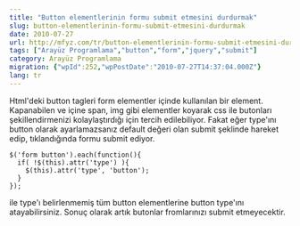 ```yaml
---
title: "Button elementlerinin formu submit etmesini durdurmak"
slug: button-elementlerinin-formu-submit-etmesini-durdurmak
date: 2010-07-27
url: http://mfyz.com/tr/button-elementlerinin-formu-submit-etmesini-durdurmak/
tags: ["Arayüz Programlama","button","form","jquery","submit"]
category: Arayüz Programlama
migration: {"wpId":252,"wpPostDate":"2010-07-27T14:37:04.000Z"}
lang: tr
---
```


Html'deki button tagleri form elementler içinde kullanılan bir element. Kapanabilen ve içine span, img gibi elementler koyarak css ile butonları şekillendirmenizi kolaylaştırdığı için tercih edilebiliyor. Fakat eğer type'ını button olarak ayarlamazsanız default değeri olan submit şeklinde hareket edip, tıklandığında formu submit ediyor.

```
$('form button').each(function(){
  if( !$(this).attr('type') ){
    $(this).attr('type', 'button');
  }
});

```

ile type'ı belirlenmemiş tüm button elementlerine button type'ını atayabilirsiniz. Sonuç olarak artık butonlar fromlarınızı submit etmeyecektir.